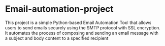 # Email-automation-project
This project is a simple Python-based Email Automation Tool that allows users to send emails securely using the SMTP protocol with SSL encryption. It automates the process of composing and sending an email message with a subject and body content to a specified recipient
